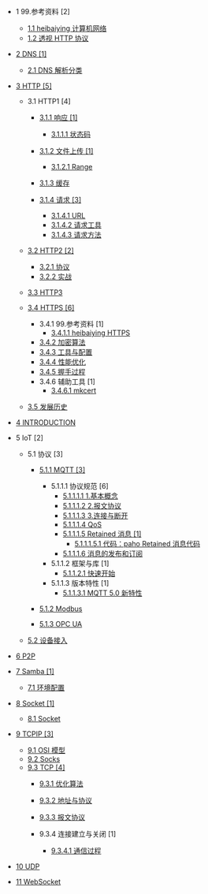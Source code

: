  - 1 99.参考资料 [2]
    - [1.1 heibaiying 计算机网络](/99.参考资料/2020-heibaiying-计算机网络.md)
    - [1.2 透视 HTTP 协议](/99.参考资料/透视%20HTTP%20协议/README.md)
      
  - [2 DNS [1]](/DNS/README.md)
    - [2.1 DNS 解析分类](/DNS/DNS%20解析分类.md)
  - [3 HTTP [5]](/HTTP/README.md)
    - 3.1 HTTP1 [4]
      - [3.1.1 响应 [1]](/HTTP/HTTP1/响应/README.md)
        - [3.1.1.1 状态码](/HTTP/HTTP1/响应/状态码.md)
      - [3.1.2 文件上传 [1]](/HTTP/HTTP1/文件上传/README.md)
        - [3.1.2.1 Range](/HTTP/HTTP1/文件上传/Range.md)
      - [3.1.3 缓存](/HTTP/HTTP1/缓存/README.md)
        
      - [3.1.4 请求 [3]](/HTTP/HTTP1/请求/README.md)
        - [3.1.4.1 URL](/HTTP/HTTP1/请求/URL.md)
        - [3.1.4.2 请求工具](/HTTP/HTTP1/请求/请求工具.md)
        - [3.1.4.3 请求方法](/HTTP/HTTP1/请求/请求方法.md)
    - [3.2 HTTP2 [2]](/HTTP/HTTP2/README.md)
      - [3.2.1 协议](/HTTP/HTTP2/协议.md)
      - [3.2.2 实战](/HTTP/HTTP2/实战.md)
    - [3.3 HTTP3](/HTTP/HTTP3/README.md)
      
    - [3.4 HTTPS [6]](/HTTP/HTTPS/README.md)
      - 3.4.1 99.参考资料 [1]
        - [3.4.1.1 heibaiying HTTPS](/HTTP/HTTPS/99.参考资料/2020-heibaiying-HTTPS.md)
      - [3.4.2 加密算法](/HTTP/HTTPS/加密算法.md)
      - [3.4.3 工具与配置](/HTTP/HTTPS/工具与配置.md)
      - [3.4.4 性能优化](/HTTP/HTTPS/性能优化.md)
      - [3.4.5 握手过程](/HTTP/HTTPS/握手过程.md)
      - 3.4.6 辅助工具 [1]
        - [3.4.6.1 mkcert](/HTTP/HTTPS/辅助工具/mkcert.md)
    - [3.5 发展历史](/HTTP/发展历史.md)
  - [4 INTRODUCTION](/INTRODUCTION.md)
  - 5 IoT [2]
    - 5.1 协议 [3]
      - [5.1.1 MQTT [3]](/IoT/协议/MQTT/README.md)
        - 5.1.1.1 协议规范 [6]
          - [5.1.1.1.1 1.基本概念](/IoT/协议/MQTT/协议规范/1.基本概念.md)
          - [5.1.1.1.2 2.报文协议](/IoT/协议/MQTT/协议规范/2.报文协议.md)
          - [5.1.1.1.3 3.连接与断开](/IoT/协议/MQTT/协议规范/3.连接与断开.md)
          - [5.1.1.1.4 QoS](/IoT/协议/MQTT/协议规范/QoS.md)
          - [5.1.1.1.5 Retained 消息 [1]](/IoT/协议/MQTT/协议规范/Retained%20消息/README.md)
            - [5.1.1.1.5.1 代码：paho Retained 消息代码](/IoT/协议/MQTT/协议规范/Retained%20消息/代码：paho%20Retained%20消息代码.md)
          - [5.1.1.1.6 消息的发布和订阅](/IoT/协议/MQTT/协议规范/消息的发布和订阅.md)
        - 5.1.1.2 框架与库 [1]
          - [5.1.1.2.1 快速开始](/IoT/协议/MQTT/框架与库/快速开始.md)
        - 5.1.1.3 版本特性 [1]
          - [5.1.1.3.1 MQTT 5.0 新特性](/IoT/协议/MQTT/版本特性/MQTT%205.0%20新特性.md)
      - [5.1.2 Modbus](/IoT/协议/Modbus/README.md)
        
      - [5.1.3 OPC UA](/IoT/协议/OPC-UA/README.md)
        
    - [5.2 设备接入](/IoT/设备接入/README.md)
      
  - [6 P2P](/P2P/README.md)
    
  - [7 Samba [1]](/Samba/README.md)
    - [7.1 环境配置](/Samba/环境配置.md)
  - [8 Socket [1]](/Socket/README.md)
    - [8.1 Socket](/Socket/Socket.md)
  - [9 TCPIP [3]](/TCPIP/README.md)
    - [9.1 OSI 模型](/TCPIP/OSI%20模型.md)
    - [9.2 Socks](/TCPIP/Socks.md)
    - [9.3 TCP [4]](/TCPIP/TCP/README.md)
      - [9.3.1 优化算法](/TCPIP/TCP/优化算法.md)
      - [9.3.2 地址与协议](/TCPIP/TCP/地址与协议.md)
      - [9.3.3 报文协议](/TCPIP/TCP/报文协议/README.md)
        
      - 9.3.4 连接建立与关闭 [1]
        - [9.3.4.1 通信过程](/TCPIP/TCP/连接建立与关闭/通信过程.md)
  - [10 UDP](/UDP/README.md)
    
  - [11 WebSocket](/WebSocket/README.md)
    